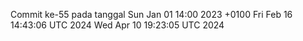 Commit ke-55 pada tanggal Sun Jan 01 14:00 2023 +0100
Fri Feb 16 14:43:06 UTC 2024
Wed Apr 10 19:23:05 UTC 2024
